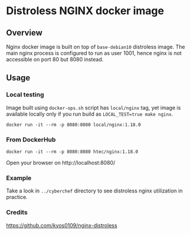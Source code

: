 # Distroless NGINX docker image

## Overview
Nginx docker image is built on top of `base-debian10` distroless image. The main nginx process is configured to run 
as user 1001, hence nginx is not accessible on port 80 but 8080 instead. 

## Usage 

### Local testing

Image built using `docker-ops.sh` script has `local/nginx` tag, yet image is available locally only if you run 
build as `LOCAL_TEST=true make nginx`.
```
docker run -it --rm -p 8080:8080 local/nginx:1.18.0
```

### From DockerHub

```
docker run -it --rm -p 8080:8080 htec/nginx:1.18.0
```

Open your browser on http://localhost:8080/

### Example

Take a look in `../cyberchef` directory to see distroless nginx utilization in practice.

### Credits
https://github.com/kyos0109/nginx-distroless
